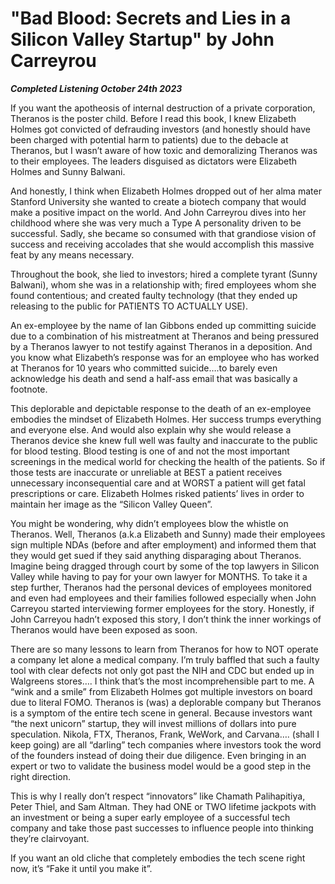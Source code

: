 # "Bad Blood: Secrets and Lies in a Silicon Valley Startup" by John Carreyrou

***Completed Listening October 24th 2023***

If you want the apotheosis of internal destruction of a private corporation, Theranos is the poster child. Before I read this book, I knew Elizabeth Holmes got convicted of defrauding investors (and honestly should have been charged with potential harm to patients) due to the debacle at Theranos, but I wasn’t aware of how toxic and demoralizing Theranos was to their employees. The leaders disguised as dictators were Elizabeth Holmes and Sunny Balwani.

And honestly, I think when Elizabeth Holmes dropped out of her alma mater Stanford University she wanted to create a biotech company that would make a positive impact on the world. And John Carreyrou dives into her childhood where she was very much a Type A personality driven to be successful. Sadly, she became so consumed with that grandiose vision of success and receiving accolades that she would accomplish this massive feat by any means necessary.

Throughout the book, she lied to investors; hired a complete tyrant (Sunny Balwani), whom she was in a relationship with; fired employees whom she found contentious; and created faulty technology (that they ended up releasing to the public for PATIENTS TO ACTUALLY USE).

An ex-employee by the name of Ian Gibbons ended up committing suicide due to a combination of his mistreatment at Theranos and being pressured by a Theranos lawyer to not testify against Theranos in a deposition. And you know what Elizabeth’s response was for an employee who has worked at Theranos for 10 years who committed suicide….to barely even acknowledge his death and send a half-ass email that was basically a footnote.

This deplorable and depictable response to the death of an ex-employee embodies the mindset of Elizabeth Holmes. Her success trumps everything and everyone else. And would also explain why she would release a Theranos device she knew full well was faulty and inaccurate to the public for blood testing. Blood testing is one of and not the most important screenings in the medical world for checking the health of the patients. So if those tests are inaccurate or unreliable at BEST a patient receives unnecessary inconsequential care and at WORST a patient will get fatal prescriptions or care. Elizabeth Holmes risked patients’ lives in order to maintain her image as the “Silicon Valley Queen”.

You might be wondering, why didn’t employees blow the whistle on Theranos. Well, Theranos (a.k.a Elizabeth and Sunny) made their employees sign multiple NDAs (before and after employment) and informed them that they would get sued if they said anything disparaging about Theranos. Imagine being dragged through court by some of the top lawyers in Silicon Valley while having to pay for your own lawyer for MONTHS.  To take it a step further, Theranos had the personal devices of employees monitored and even had employees and their families followed especially when John Carreyou started interviewing former employees for the story. Honestly, if John Carreyou hadn’t exposed this story, I don’t think the inner workings of Theranos would have been exposed as soon.

There are so many lessons to learn from Theranos for how to NOT operate a company let alone a medical company. I’m truly baffled that such a faulty tool with clear defects not only got past the NIH and CDC but ended up in Walgreens stores…. I think that’s the most incomprehensible part to me. A “wink and a smile” from Elizabeth Holmes got multiple investors on board due to literal FOMO. Theranos is (was) a deplorable company but Theranos is a symptom of the entire tech scene in general. Because investors want “the next unicorn” startup, they will invest millions of dollars into pure speculation. Nikola, FTX, Theranos, Frank, WeWork, and Carvana…. (shall I keep going) are all “darling” tech companies where investors took the word of the founders instead of doing their due diligence. Even bringing in an expert or two to validate the business model would be a good step in the right direction.

This is why I really don’t respect “innovators” like Chamath Palihapitiya, Peter Thiel, and Sam Altman. They had ONE or TWO lifetime jackpots with an investment or being a super early employee of a successful tech company and take those past successes to influence people into thinking they’re clairvoyant.

If you want an old cliche that completely embodies the tech scene right now, it’s “Fake it until you make it”.
